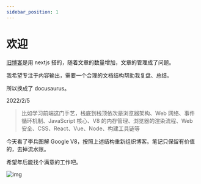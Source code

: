 ```yaml
---
sidebar_position: 1
---
```


# 欢迎

[旧博客](https://cyhblog.vercel.app/)是用 nextjs 搭的，随着文章的数量增加，文章的管理成了问题。

我希望专注于内容输出，需要一个合理的文档结构帮助我复盘、总结。

所以换成了 docusaurus。

2022/2/5

> 比如学习前端这门手艺，栈底到栈顶依次是浏览器架构、Web 网络、事件循环机制、JavaScript 核心、V8 的内存管理、浏览器的渲染流程、Web 安全、CSS、React、Vue、Node、构建工具链等

今天看了李兵图解 Google V8，按照上述结构重新组织博客。笔记只保留有价值的，去掉流水账。

希望年后能找个满意的工作吧。

![img](/img/docusaurus.png)
